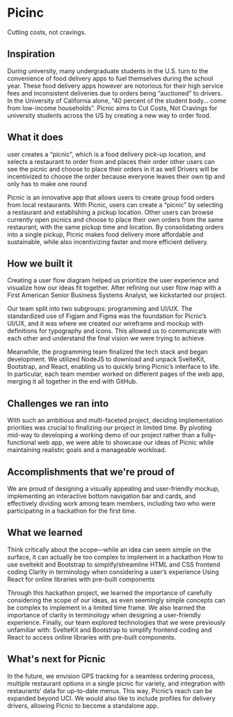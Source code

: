 # Picinc
Cutting costs, not cravings.

## Inspiration
During university, many undergraduate students in the U.S. turn to the convenience of food delivery apps to fuel themselves during the school year. These food delivery apps however are notorious for their high service fees and inconsistent deliveries due to orders being “auctioned” to drivers. In the University of California alone, “40 percent of the student body… come from low-income households”. Picnic aims to Cut Costs, Not Cravings for university students across the US by creating a new way to order food.

## What it does
user creates a “picnic”, which is a food delivery pick-up location, and selects a restaurant to order from and places their order
other users can see the picnic and choose to place their orders in it as well
Drivers will be incentivized to choose the order because everyone leaves their own tip and only has to make one round

Picnic is an innovative app that allows users to create group food orders from local restaurants. With Picnic, users can create a “picnic” by selecting a restaurant and establishing a pickup location. Other users can browse currently open picnics and choose to place their own orders from the same restaurant, with the same pickup time and location. By consolidating orders into a single pickup, Picnic makes food delivery more affordable and sustainable, while also incentivizing faster and more efficient delivery.


## How we built it
Creating a user flow diagram helped us prioritize the user experience and visualize how our ideas fit together. After refining our user flow map with a First American Senior Business Systems Analyst, we kickstarted our project.

Our team split into two subgroups: programming and UI/UX. The standardized use of Figjam and Figma was the foundation for Picnic’s UI/UX, and it was where we created our wireframe and mockup with definitions for typography and icons. This allowed us to communicate with each other and understand the final vision we were trying to achieve.

Meanwhile, the programming team finalized the tech stack and began development. We utilized NodeJS to download and unpack SvelteKit, Bootstrap, and React, enabling us to quickly bring Picnic’s interface to life. In particular, each team member worked on different pages of the web app, merging it all together in the end with GitHub.

## Challenges we ran into
With such an ambitious and multi-faceted project, deciding implementation priorities was crucial to finalizing our project in limited time. By pivoting mid-way to developing a working demo of our project rather than a fully-functional web app, we were able to showcase our ideas of Picnic while maintaining realistic goals and a manageable workload.

## Accomplishments that we're proud of
We are proud of designing a visually appealing and user-friendly mockup, implementing an interactive bottom navigation bar and cards, and effectively dividing work among team members, including two who were participating in a hackathon for the first time.

## What we learned
Think critically about the scope—while an idea can seem simple on the surface, it can actually be too complex to implement in a hackathon
How to use sveltekit and Bootstrap to simplify/streamline HTML and CSS frontend coding
Clarity in terminology when considering a user’s experience
Using React for online libraries with pre-built components

Through this hackathon project, we learned the importance of carefully considering the scope of our ideas, as even seemingly simple concepts can be complex to implement in a limited time frame. We also learned the importance of clarity in terminology when designing a user-friendly experience. Finally, our team explored technologies that we were previously unfamiliar with: SvelteKit and Bootstrap to simplify frontend coding and React to access online libraries with pre-built components.

## What's next for Picnic
In the future, we envision GPS tracking for a seamless ordering process, multiple restaurant options in a single picnic for variety, and integration with restaurants’ data for up-to-date menus. This way, Picnic’s reach can be expanded beyond UCI. We would also like to include profiles for delivery drivers, allowing Picnic to become a standalone app.

